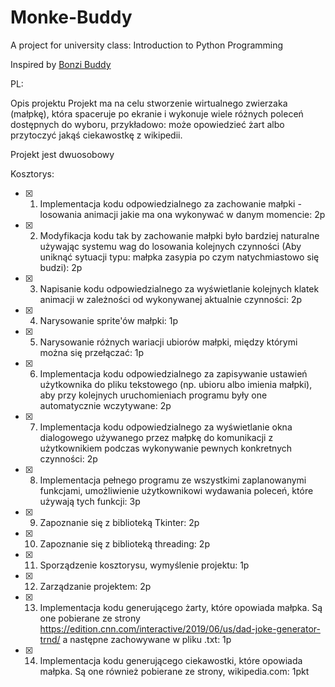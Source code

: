 # Monke-Buddy
A project for university class: Introduction to Python Programming

Inspired by <a href="https://bonzi.link/" target="_blank">Bonzi Buddy</a>

PL:

Opis projektu
Projekt ma na celu stworzenie wirtualnego zwierzaka (małpkę), która spaceruje po ekranie i wykonuje wiele
różnych poleceń dostępnych do wyboru, przykładowo: może opowiedzieć żart albo przytoczyć jakąś ciekawostkę z 
wikipedii. 

Projekt jest dwuosobowy

Kosztorys:
- [X] 1. Implementacja kodu odpowiedzialnego za zachowanie małpki - losowania animacji jakie ma ona wykonywać w danym momencie: 2p
- [X] 2. Modyfikacja kodu tak by zachowanie małpki było bardziej naturalne używając systemu wag do losowania kolejnych
czynności (Aby uniknąć sytuacji typu: małpka zasypia po czym natychmiastowo się budzi): 2p
- [X] 3. Napisanie kodu odpowiedzialnego za wyświetlanie kolejnych klatek animacji w zależności od wykonywanej aktualnie czynności: 2p
- [X] 4. Narysowanie sprite'ów małpki: 1p
- [X] 5. Narysowanie różnych wariacji ubiorów małpki, między którymi można się przełączać: 1p
- [X] 6. Implementacja kodu odpowiedzialnego za zapisywanie ustawień użytkownika do pliku tekstowego (np. ubioru albo imienia małpki),
aby przy kolejnych uruchomieniach programu były one automatycznie wczytywane: 2p
- [X] 7. Implementacja kodu odpowiedzialnego za wyświetlanie okna dialogowego używanego przez małpkę do komunikacji z użytkownikiem
podczas wykonywanie pewnych konkretnych czynności: 2p
- [X] 8. Implementacja pełnego programu ze wszystkimi zaplanowanymi funkcjami, umożliwienie użytkownikowi wydawania poleceń, które używają tych funkcji: 3p
- [X] 9. Zapoznanie się z biblioteką Tkinter: 2p
- [X] 10. Zapoznanie się z biblioteką threading: 2p
- [X] 11. Sporządzenie kosztorysu, wymyślenie projektu: 1p
- [X] 12. Zarządzanie projektem: 2p
- [X] 13. Implementacja kodu generującego żarty, które opowiada małpka. Są one pobierane ze strony https://edition.cnn.com/interactive/2019/06/us/dad-joke-generator-trnd/ a następne zachowywane w pliku .txt: 1p
- [X] 14. Implementacja kodu generującego ciekawostki, które opowiada małpka. Są one również pobierane ze strony, wikipedia.com: 1pkt